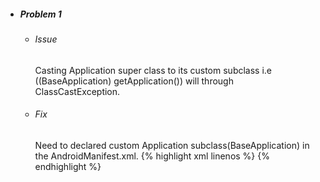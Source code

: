 - ##### Problem 1
  - ###### Issue
      Casting Application super class to its custom subclass i.e ((BaseApplication) getApplication()) will through ClassCastException.
  - ###### Fix
      Need to declared custom Application subclass(BaseApplication) in the AndroidManifest.xml.
      {% highlight xml linenos %}
      <application
           android:name=".BaseApplication"
           android:icon="..."
           android:label="...">
      </application>
      {% endhighlight %}
